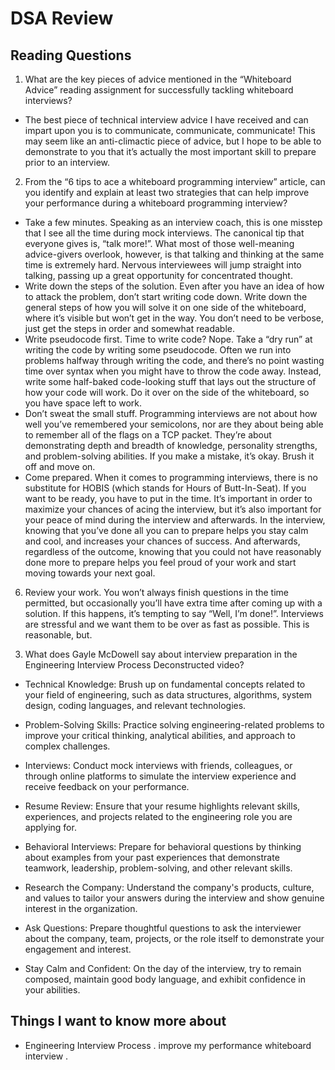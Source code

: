 # DSA Review
## Reading Questions
1. What are the key pieces of advice mentioned in the “Whiteboard Advice” reading assignment for successfully tackling whiteboard interviews?
* The best piece of technical interview advice I have received and can impart upon you is to communicate, communicate, communicate! This may seem like an anti-climactic piece of advice, but I hope to be able to demonstrate to you that it’s actually the most important skill to prepare prior to an interview.

2. From the “6 tips to ace a whiteboard programming interview” article, can you identify and explain at least two strategies that can help improve your performance during a whiteboard programming interview?
* Take a few minutes.
Speaking as an interview coach, this is one misstep that I see all the time during mock interviews. The canonical tip that everyone gives is, “talk more!”. What most of those well-meaning advice-givers overlook, however, is that talking and thinking at the same time is extremely hard. Nervous interviewees will jump straight into talking, passing up a great opportunity for concentrated thought.
* Write down the steps of the solution.
Even after you have an idea of how to attack the problem, don’t start writing code down. Write down the general steps of how you will solve it on one side of the whiteboard, where it’s visible but won’t get in the way. You don’t need to be verbose, just get the steps in order and somewhat readable.
* Write pseudocode first.
Time to write code? Nope. Take a “dry run” at writing the code by writing some pseudocode. Often we run into problems halfway through writing the code, and there’s no point wasting time over syntax when you might have to throw the code away. Instead, write some half-baked code-looking stuff that lays out the structure of how your code will work. Do it over on the side of the whiteboard, so you have space left to work.
* Don’t sweat the small stuff.
Programming interviews are not about how well you’ve remembered your semicolons, nor are they about being able to remember all of the flags on a TCP packet. They’re about demonstrating depth and breadth of knowledge, personality strengths, and problem-solving abilities. If you make a mistake, it’s okay. Brush it off and move on.
* Come prepared.
When it comes to programming interviews, there is no substitute for HOBIS (which stands for Hours of Butt-In-Seat). If you want to be ready, you have to put in the time. It’s important in order to maximize your chances of acing the interview, but it’s also important for your peace of mind during the interview and afterwards. In the interview, knowing that you’ve done all you can to prepare helps you stay calm and cool, and increases your chances of success. And afterwards, regardless of the outcome, knowing that you could not have reasonably done more to prepare helps you feel proud of your work and start moving towards your next goal.
6) Review your work.
You won’t always finish questions in the time permitted, but occasionally you’ll have extra time after coming up with a solution. If this happens, it’s tempting to say “Well, I’m done!”. Interviews are stressful and we want them to be over as fast as possible. This is reasonable, but.

3. What does Gayle McDowell say about interview preparation in the Engineering Interview Process Deconstructed video?

* Technical Knowledge: Brush up on fundamental concepts related to your field of engineering, such as data structures, algorithms, system design, coding languages, and relevant technologies.

* Problem-Solving Skills: Practice solving engineering-related problems to improve your critical thinking, analytical abilities, and approach to complex challenges.

* Interviews: Conduct mock interviews with friends, colleagues, or through online platforms to simulate the interview experience and receive feedback on your performance.

* Resume Review: Ensure that your resume highlights relevant skills, experiences, and projects related to the engineering role you are applying for.

* Behavioral Interviews: Prepare for behavioral questions by thinking about examples from your past experiences that demonstrate teamwork, leadership, problem-solving, and other relevant skills.

* Research the Company: Understand the company's products, culture, and values to tailor your answers during the interview and show genuine interest in the organization.

* Ask Questions: Prepare thoughtful questions to ask the interviewer about the company, team, projects, or the role itself to demonstrate your engagement and interest.

* Stay Calm and Confident: On the day of the interview, try to remain composed, maintain good body language, and exhibit confidence in your abilities.

## Things I want to know more about
* Engineering Interview Process .
improve my performance  whiteboard interview .
